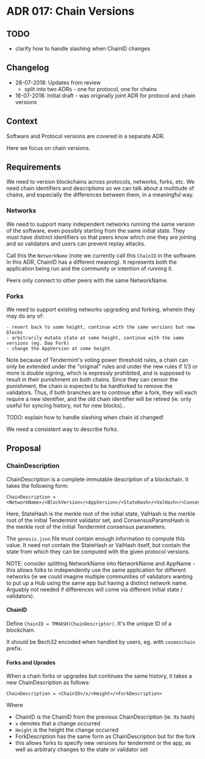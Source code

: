 # ADR 017: Chain Versions

## TODO

- clarify how to handle slashing when ChainID changes

## Changelog

- 28-07-2018: Updates from review
  - split into two ADRs - one for protocol, one for chains
- 16-07-2018: Initial draft - was originally joint ADR for protocol and chain
  versions

## Context

Software and Protocol versions are covered in a separate ADR.

Here we focus on chain versions.

## Requirements

We need to version blockchains across protocols, networks, forks, etc.
We need chain identifiers and descriptions so we can talk about a multitude of chains,
and especially the differences between them, in a meaningful way.

### Networks

We need to support many independent networks running the same version of the software,
even possibly starting from the same initial state.
They must have distinct identifiers so that peers know which one they are joining and so
validators and users can prevent replay attacks.

Call this the `NetworkName` (note we currently call this `ChainID` in the software. In this
ADR, ChainID has a different meaning).
It represents both the application being run and the community or intention
of running it.

Peers only connect to other peers with the same NetworkName.

### Forks

We need to support existing networks upgrading and forking, wherein they may do any of:

    - revert back to some height, continue with the same versions but new blocks
    - arbitrarily mutate state at some height, continue with the same versions (eg. Dao Fork)
    - change the AppVersion at some height

Note because of Tendermint's voting power threshold rules, a chain can only be extended under the "original" rules and under the new rules
if 1/3 or more is double signing, which is expressly prohibited, and is supposed to result in their punishment on both chains. Since they can censor
the punishment, the chain is expected to be hardforked to remove the validators. Thus, if both branches are to continue after a fork,
they will each require a new identifier, and the old chain identifier will be retired (ie. only useful for syncing history, not for new blocks)..

TODO: explain how to handle slashing when chain id changed!

We need a consistent way to describe forks.

## Proposal

### ChainDescription

ChainDescription is a complete immutable description of a blockchain. It takes the following form:

```
ChainDescription = <NetworkName>/<BlockVersion>/<AppVersion>/<StateHash>/<ValHash>/<ConsensusParamsHash>
```

Here, StateHash is the merkle root of the initial state, ValHash is the merkle root of the initial Tendermint validator set,
and ConsensusParamsHash is the merkle root of the initial Tendermint consensus parameters.

The `genesis.json` file must contain enough information to compute this value. It need not contain the StateHash or ValHash itself,
but contain the state from which they can be computed with the given protocol versions.

NOTE: consider splitting NetworkName into NetworkName and AppName - this allows
folks to independently use the same application for different networks (ie we
could imagine multiple communities of validators wanting to put up a Hub using
the same app but having a distinct network name. Arguably not needed if
differences will come via different initial state / validators).

#### ChainID

Define `ChainID = TMHASH(ChainDescriptor)`. It's the unique ID of a blockchain.

It should be Bech32 encoded when handled by users, eg. with `cosmoschain` prefix.

#### Forks and Uprades

When a chain forks or upgrades but continues the same history, it takes a new ChainDescription as follows:

```
ChainDescription = <ChainID>/x/<Height>/<ForkDescription>
```

Where

- ChainID is the ChainID from the previous ChainDescription (ie. its hash)
- `x` denotes that a change occurred
- `Height` is the height the change occurred
- ForkDescription has the same form as ChainDescription but for the fork
- this allows forks to specify new versions for tendermint or the app, as well as arbitrary changes to the state or validator set
